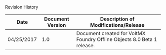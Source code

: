 ﻿ 

Revision History

  
| Date | Document Version | Description of Modifications/Release |
| --- | --- | --- |
| 04/25/2017 | 1.0 | Document created for VoltMX Foundry Offline Objects 8.0 Beta 1 release. |

